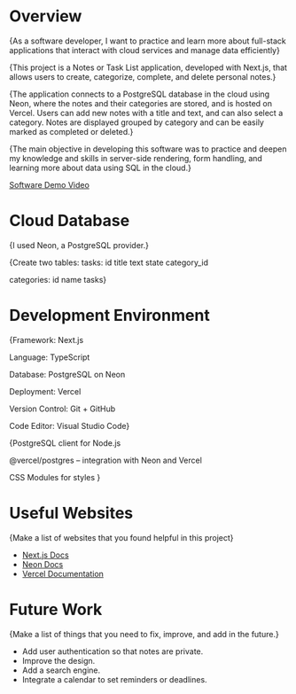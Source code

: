 # Overview

{As a software developer, I want to practice and learn more about full-stack applications that interact with cloud services and manage data efficiently}

{This project is a Notes or Task List application, developed with Next.js, that allows users to create, categorize, complete, and delete personal notes.}

{The application connects to a PostgreSQL database in the cloud using Neon, where the notes and their categories are stored, and is hosted on Vercel. Users can add new notes with a title and text, and can also select a category. Notes are displayed grouped by category and can be easily marked as completed or deleted.}

{The main objective in developing this software was to practice and deepen my knowledge and skills in server-side rendering, form handling, and learning more about data using SQL in the cloud.}

[Software Demo Video](http://youtube.link.goes.here)

# Cloud Database

{I used Neon, a PostgreSQL provider.}

{Create two tables:
tasks:
id
title
text
state
category_id

categories:
id
name
tasks}

# Development Environment

{Framework: Next.js

Language: TypeScript

Database: PostgreSQL on Neon

Deployment: Vercel

Version Control: Git + GitHub

Code Editor: Visual Studio Code}

{PostgreSQL client for Node.js

@vercel/postgres – integration with Neon and Vercel

CSS Modules for styles
}   

# Useful Websites

{Make a list of websites that you found helpful in this project}

- [Next.js Docs](https://nextjs.org/docs)
- [Neon Docs](https://neon.com/docs/introduction)
- [Vercel Documentation](https://vercel.com/docs)

# Future Work

{Make a list of things that you need to fix, improve, and add in the future.}

- Add user authentication so that notes are private.
- Improve the design.
- Add a search engine.
- Integrate a calendar to set reminders or deadlines.